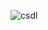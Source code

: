 ![csdl](https://user-images.githubusercontent.com/96508306/227096013-81554604-4fde-41ab-b346-7d174f21bdf5.png)
